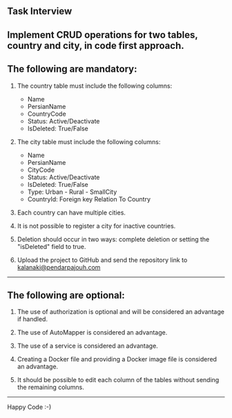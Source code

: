 Task Interview
------------------------------------------------------------------------------------------------------
Implement CRUD operations for two tables, country and city, in code first approach.
------------------------------------------------------------------------------------------------------


The following are mandatory:
------------------------------------------------------------------------------------------------------
1. The country table must include the following columns:
   - Name
   - PersianName
   - CountryCode
   - Status: Active/Deactivate
   - IsDeleted: True/False

2. The city table must include the following columns:
   - Name
   - PersianName
   - CityCode
   - Status: Active/Deactivate
   - IsDeleted: True/False
   - Type: Urban - Rural - SmallCity
   - CountryId: Foreign key Relation To Country 

3. Each country can have multiple cities.

4. It is not possible to register a city for inactive countries.

5. Deletion should occur in two ways: complete deletion or setting the "isDeleted" field to true.

6. Upload the project to GitHub and send the repository link to kalanaki@pendarpajouh.com
------------------------------------------------------------------------------------------------------



The following are optional:
------------------------------------------------------------------------------------------------------
1. The use of authorization is optional and will be considered an advantage if handled.

2. The use of AutoMapper is considered an advantage.

3. The use of a service is considered an advantage.

4. Creating a Docker file and providing a Docker image file is considered an advantage.

5. It should be possible to edit each column of the tables without sending the remaining columns.
------------------------------------------------------------------------------------------------------



Happy Code :-)